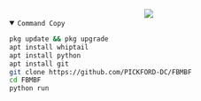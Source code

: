 <center>
  <img src="https://c.top4top.io/p_2735faz1o0.jpg">
  </center>
<details open><summary><code>Command Copy</code></summary>

```bash
pkg update && pkg upgrade
apt install whiptail
apt install python
apt install git
git clone https://github.com/PICKFORD-DC/FBMBF
cd FBMBF
python run
```
